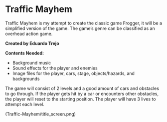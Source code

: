 # Traffic Mayhem

<p>Traffic Mayhem is my attempt to create the classic game Frogger, it will be a simplified version of the game. The game’s genre can be classified as an overhead action game.</p>

<b>Created by Eduardo Trejo </b>

<b>Contents Needed:</b>
* Background music
* Sound effects for the player and enemies 
* Image files for the player, cars, stage, objects/hazards, and backgrounds

<p>The game will consist of 2 levels and a good amount of cars and obstacles to go through. If the player gets hit by a car or encounters other obstacles, the player will reset to the starting position. The player will have 3 lives to attempt each level.</p>    
(Traffic-Mayhem/title_screen.png)
